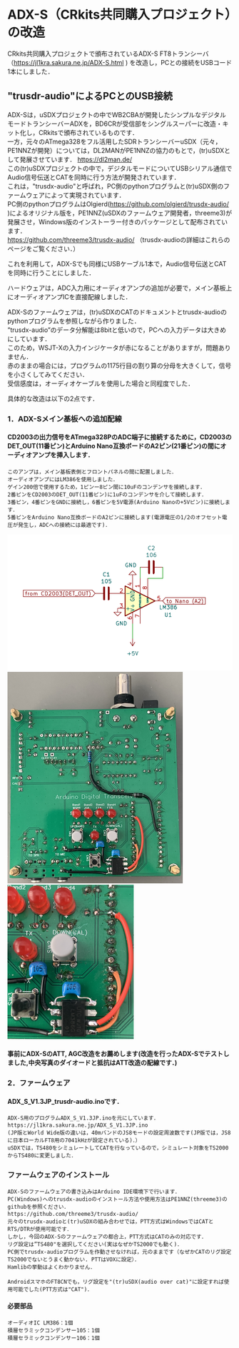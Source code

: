 # ADX-S（CRkits共同購入プロジェクト）の改造

 CRkits共同購入プロジェクトで頒布されているADX-S FT8トランシーバ （https://jl1kra.sakura.ne.jp/ADX-S.html
 ) を改造し，PCとの接続をUSBコード1本にしました．  

## "trusdr-audio"によるPCとのUSB接続
ADX-Sは，uSDXプロジェクトの中でWB2CBAが開発したシンプルなデジタルモードトランシーバーADXを，BD6CRが受信部をシングルスーパーに改造・キット化し，CRkitsで頒布されているものです．  
一方，元々のATmega328をフル活用したSDRトランシーバーuSDX（元々，PE1NNZが開発）については，DL2MANがPE1NNZの協力のもとで，(tr)uSDXとして発展させています．  https://dl2man.de/  
この(tr)uSDXプロジェクトの中で，デジタルモードについてUSBシリアル通信でAudio信号伝送とCATを同時に行う方法が開発されています．  
これは，"trusdx-audio"と呼ばれ，PC側のpythonプログラムと(tr)uSDX側のファームウェアによって実現されています．  
PC側のpythonプログラムはOlgierd(https://github.com/olgierd/trusdx-audio/
 )によるオリジナル版を，PE1NNZ(uSDXのファームウェア開発者，threeme3)が発展させ，Windows版のインストーラー付きのパッケージとして配布されています．  
https://github.com/threeme3/trusdx-audio/  （trusdx-audioの詳細はこれらのページをご覧ください．）  

これを利用して，ADX-Sでも同様にUSBケーブル1本で，Audio信号伝送とCATを同時に行うことにしました．  

ハードウェアは，ADC入力用にオーディオアンプの追加が必要で，メイン基板上にオーディオアンプICを直接配線しました．  

ADX-Sのファームウェアは，(tr)uSDXのCATのドキュメントとtrusdx-audioのpythonプログラムを参照しながら作りました．  
”trusdx-audio”のデータ分解能は8bitと低いので，PCへの入力データは大きめにしています．  
このため，WSJT-Xの入力インジケータが赤になることがありますが，問題ありません．  
赤のままの場合には，プログラムの1175行目の割り算の分母を大きくして，信号を小さくしてみてください．  
受信感度は，オーディオケーブルを使用した場合と同程度でした．


具体的な改造は以下の2点です．  

### 1．ADX-Sメイン基板への追加配線 
#### CD2003の出力信号をATmega328PのADC端子に接続するために，CD2003のDET_OUT(11番ピン)とArduino Nano互換ボードのA2ピン(21番ピン)の間にオーディオアンプを挿入します．  
	このアンプは，メイン基板表側とフロントパネルの間に配置しました．
	オーディオアンプにはLM386を使用しました．
	ゲイン200倍で使用するため，1ピンー8ピン間に10uFのコンデンサを接続します．
	2番ピンをCD2003のDET_OUT(11番ピン)に1uFのコンデンサを介して接続します．
	3番ピン，4番ピンをGNDに接続し，6番ピンを5V電源(Arduino Nanoの+5Vピン)に接続します．
	5番ピンをArduino Nano互換ボードのA2ピンに接続します(電源電圧の1/2のオフセット電圧が発生し，ADCへの接続には最適です)．
![回路図](images/ADX-S_trusdx-audio_1.png) 
![メイン基板表側_配線](images/ADX-S_trusdx-audio_2.png)  
![メイン基板表側_配線拡大図](images/ADX-S_trusdx-audio_3.png)  

#### 事前にADX-SのATT, AGC改造をお薦めします(改造を行ったADX-Sでテストしました,中央写真のダイオードと抵抗はATT改造の配線です．)  

### 2．ファームウェア  
#### ADX_S_V1.3JP_trusdr-audio.inoです．    
	ADX-S用のプログラムADX_S_V1.3JP.inoを元にしています．    
	https://jl1kra.sakura.ne.jp/ADX_S_V1.3JP.ino    
	(JP版とWorld Wide版の違いは，40mバンドのJS8モードの設定周波数です(JP版では，JS8に日本ローカルFT8用の7041kHzが設定されている)．）  
	uSDXでは，TS480をシミュレートしてCATを行なっているので，シミュレート対象をTS2000からTS480に変更しました．  
	 
### ファームウェアのインストール  
	ADX-Sのファームウェアの書き込みはArduino IDE環境下で行います．  
	PC(Windows)へのtrusdx-audioのインストール方法や使用方法はPE1NNZ(threeme3)のgithubを参照ください．
	https://github.com/threeme3/trusdx-audio/
	元々のtrusdx-audioと(tr)uSDXの組み合わせでは，PTT方式はWindowsではCATとRTS/DTRが使用可能です．
	しかし，今回のADX-Sのファームウェアの都合上，PTT方式はCATのみの対応です． 
	リグ設定は”TS480"を選択してください(実はなぜかTS2000でも動く)．
	PC側でtrusdx-audioプログラムを作動させなければ，元のままです（なぜかCATのリグ設定TS2000でないとうまく動かない. PTTはVOXに設定）．    
	Hamlibの挙動はよくわかりません．

  	AndroidスマホのFT8CNでも，リグ設定を"(tr)uSDX(audio over cat)"に設定すれば使用可能でした(PTT方式は"CAT")．   

#### 必要部品  
	オーディオIC LM386：1個
	積層セラミックコンデンサー105：1個
	積層セラミックコンデンサー106：1個

